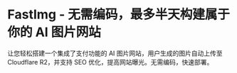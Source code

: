 # FastImg - 无需编码，最多半天构建属于你的 AI 图片网站

让您轻松搭建一个集成了支付功能的 AI 图片网站，用户生成的图片自动上传至 Cloudflare R2，并支持 SEO 优化，提高网站曝光。无需编码，快速部署。
